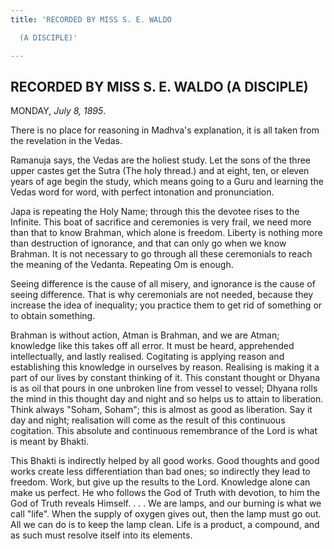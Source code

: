 ```yaml
---
title: 'RECORDED BY MISS S. E. WALDO

  (A DISCIPLE)'

---
```





  

## RECORDED BY MISS S. E. WALDO (A DISCIPLE)

MONDAY, *July 8, 1895*.

There is no place for reasoning in Madhva's explanation, it is all taken
from the revelation in the Vedas.

Ramanuja says, the Vedas are the holiest study. Let the sons of the
three upper castes get the Sutra (The holy thread.) and at eight, ten,
or eleven years of age begin the study, which means going to a Guru and
learning the Vedas word for word, with perfect intonation and
pronunciation.

Japa is repeating the Holy Name; through this the devotee rises to the
Infinite. This boat of sacrifice and ceremonies is very frail, we need
more than that to know Brahman, which alone is freedom. Liberty is
nothing more than destruction of ignorance, and that can only go when we
know Brahman. It is not necessary to go through all these ceremonials to
reach the meaning of the Vedanta. Repeating Om is enough.

Seeing difference is the cause of all misery, and ignorance is the cause
of seeing difference. That is why ceremonials are not needed, because
they increase the idea of inequality; you practice them to get rid of
something or to obtain something.

Brahman is without action, Atman is Brahman, and we are Atman; knowledge
like this takes off all error. It must be heard, apprehended
intellectually, and lastly realised. Cogitating is applying reason and
establishing this knowledge in ourselves by reason. Realising is making
it a part of our lives by constant thinking of it. This constant thought
or Dhyana is as oil that pours in one unbroken line from vessel to
vessel; Dhyana rolls the mind in this thought day and night and so helps
us to attain to liberation. Think always "Soham, Soham"; this is almost
as good as liberation. Say it day and night; realisation will come as
the result of this continuous cogitation. This absolute and continuous
remembrance of the Lord is what is meant by Bhakti.

This Bhakti is indirectly helped by all good works. Good thoughts and
good works create less differentiation than bad ones; so indirectly they
lead to freedom. Work, but give up the results to the Lord. Knowledge
alone can make us perfect. He who follows the God of Truth with
devotion, to him the God of Truth reveals Himself. . . . We are lamps,
and our burning is what we call "life". When the supply of oxygen gives
out, then the lamp must go out. All we can do is to keep the lamp clean.
Life is a product, a compound, and as such must resolve itself into its
elements.


